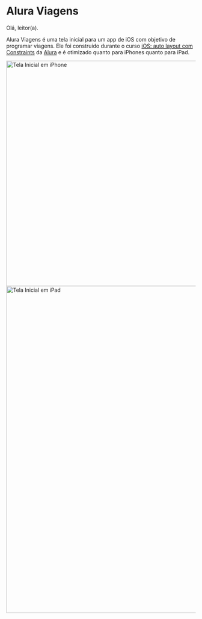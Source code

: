 # Alura Viagens
Olá, leitor(a).

Alura Viagens é uma tela inicial para um app de iOS com objetivo de programar viagens. Ele foi construido durante o curso [iOS: auto layout com Constraints](https://cursos.alura.com.br/certificate/c9d40d12-407e-4e9f-b793-aa4db6c768a1?lang=pt_BR) da [Alura](https://www.alura.com.br) e é otimizado quanto para iPhones quanto para iPad.

<img width="598" alt="Tela Inicial em iPhone" src="https://github.com/user-attachments/assets/76890899-c611-460f-aa36-1f6a16acb1bd">

<img width="868" alt="Tela Inicial em iPad" src="https://github.com/user-attachments/assets/bbc6d926-2e99-4efd-8c4b-991c47ec65e5">
